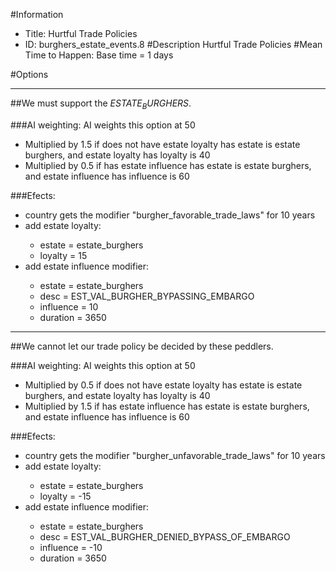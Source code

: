 #Information
 - Title: Hurtful Trade Policies
 - ID: burghers_estate_events.8
#Description
Hurtful Trade Policies
#Mean Time to Happen:
Base time = 1 days

#Options

___
##We must support the $ESTATE_BURGHERS$.

###AI weighting:
AI weights this option at 50
 - Multiplied by 1.5 if does not have estate loyalty has estate is estate burghers, and estate loyalty has loyalty is 40
 - Multiplied by 0.5 if has estate influence has estate is estate burghers, and estate influence has influence is 60


###Efects:<ul><li>country gets the modifier "burgher_favorable_trade_laws" for 10 years</li><li>add estate loyalty:</li><ul><li>estate = estate_burghers</li><li>loyalty = 15</li></ul><li>add estate influence modifier:</li><ul><li>estate = estate_burghers</li><li>desc = EST_VAL_BURGHER_BYPASSING_EMBARGO</li><li>influence = 10</li><li>duration = 3650</li></ul></ul>

___
##We cannot let our trade policy be decided by these peddlers.

###AI weighting:
AI weights this option at 50
 - Multiplied by 0.5 if does not have estate loyalty has estate is estate burghers, and estate loyalty has loyalty is 40
 - Multiplied by 1.5 if has estate influence has estate is estate burghers, and estate influence has influence is 60


###Efects:<ul><li>country gets the modifier "burgher_unfavorable_trade_laws" for 10 years</li><li>add estate loyalty:</li><ul><li>estate = estate_burghers</li><li>loyalty = -15</li></ul><li>add estate influence modifier:</li><ul><li>estate = estate_burghers</li><li>desc = EST_VAL_BURGHER_DENIED_BYPASS_OF_EMBARGO</li><li>influence = -10</li><li>duration = 3650</li></ul></ul>
